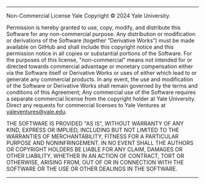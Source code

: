 ----------------------------------

Non-Commercial License
Yale Copyright © 2024 Yale University. 
 
Permission is hereby granted to use, copy, modify, and distribute this Software for any non-commercial purpose. Any distribution or modification or derivations of the Software (together “Derivative Works”) must be made available on GitHub and shall include this copyright notice and this permission notice in all copies or substantial portions of the Software.  For the purposes of this license, "non-commercial" means not intended for or directed towards commercial advantage or monetary compensation either via the Software itself or Derivative Works or uses of either which lead to or generate any commercial products. In any event, the use and modification of the Software or Derivative Works shall remain governed by the terms and conditions of this Agreement; Any commercial use of the Software requires a separate commercial license from the copyright holder at Yale University. Direct any requests for commercial licenses to Yale Ventures at yaleventures@yale.edu.
 
THE SOFTWARE IS PROVIDED "AS IS", WITHOUT WARRANTY OF ANY KIND, EXPRESS OR IMPLIED, INCLUDING BUT NOT LIMITED TO THE WARRANTIES OF MERCHANTABILITY, FITNESS FOR A PARTICULAR PURPOSE AND NONINFRINGEMENT. IN NO EVENT SHALL THE AUTHORS OR COPYRIGHT HOLDERS BE LIABLE FOR ANY CLAIM, DAMAGES OR OTHER LIABILITY, WHETHER IN AN ACTION OF CONTRACT, TORT OR OTHERWISE, ARISING FROM, OUT OF OR IN CONNECTION WITH THE SOFTWARE OR THE USE OR OTHER DEALINGS IN THE SOFTWARE. 

----------------------------------
